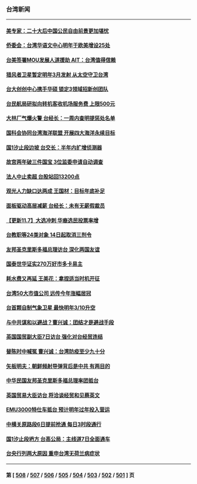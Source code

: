 ### 台湾新闻
---
#### [美专家：二十大后中国公民自由前景更加堪忧](../../pages/ncid1349361/n13861105.md) 
#### [侨委会：台湾华语文中心明年于欧美增设25处](../../pages/ncid1349361/n13861092.md) 
#### [台美签署MOU发展人道援助 AIT：台湾值得信赖](../../pages/ncid1349361/n13861177.md) 
#### [猎风者卫星暂定明年3月发射 从太空守卫台湾](../../pages/ncid1349361/n13861206.md) 
#### [台大创创中心携手华硕 锁定3领域招新创团队](../../pages/ncid1349361/n13861245.md) 
#### [台民航局研拟向转机客收机场服务费 上限500元](../../pages/ncid1349361/n13861247.md) 
#### [大林厂气爆火警 台经长：一周内查明提惩处名单](../../pages/ncid1349361/n13861248.md) 
#### [国科会协同台湾海洋联盟 开展四大海洋永续目标](../../pages/ncid1349361/n13861255.md) 
#### [国1汐止段边坡 台交长：半年内扩增侦测器](../../pages/ncid1349361/n13861254.md) 
#### [故宫两年破三件国宝 3位监委申请自动调查](../../pages/ncid1349361/n13861251.md) 
#### [法人中止卖超 台股站回13200点](../../pages/ncid1349361/n13861181.md) 
#### [观光人力缺口达两成 王国材：目标年底补足](../../pages/ncid1349361/n13861249.md) 
#### [面板驱动高层减薪 台经长：未有无薪假裁员](../../pages/ncid1349361/n13861179.md) 
#### [【更新11.7】大选冲刺 华裔选民投票率增](../../pages/ncid1349361/n13861157.md) 
#### [台教职等24类对象 14日起取消三剂令](../../pages/ncid1349361/n13861216.md) 
#### [友邦圣克里斯多福总理访台 深化两国友谊](../../pages/ncid1349361/n13861106.md) 
#### [国泰世华证实270万好市多卡易主](../../pages/ncid1349361/n13861183.md) 
#### [耗水费又再延 王美花：拿捏适当时机开征](../../pages/ncid1349361/n13861186.md) 
#### [台湾50大市值公司 远传今年涨幅居冠](../../pages/ncid1349361/n13861185.md) 
#### [台首颗自制气象卫星 最快明年3/10升空](../../pages/ncid1349361/n13861153.md) 
#### [与中共谋和以避战？曹兴诚：团结才是避战手段](../../pages/ncid1349361/n13861139.md) 
#### [英国国贸副大臣7日访台 强化对台经贸连结](../../pages/ncid1349361/n13861137.md) 
#### [替陈时中喊冤 曹兴诚：台湾防疫至少九十分](../../pages/ncid1349361/n13861142.md) 
#### [矢板明夫：朝鲜频射导弹背后是中共 有两目的](../../pages/ncid1349361/n13861039.md) 
#### [中华民国友邦圣克里斯多福总理率团抵台](../../pages/ncid1349361/n13860791.md) 
#### [英国贸易大臣访台 将洽谈经贸和见蔡英文](../../pages/ncid1349361/n13860792.md) 
#### [EMU3000特仕车抵台 预计明年过年投入营运](../../pages/ncid1349361/n13860569.md) 
#### [中横关原路段6日提前抢通 每日3时段通行](../../pages/ncid1349361/n13860568.md) 
#### [国1汐止段坍方 台高公局：主线道7日全面通车](../../pages/ncid1349361/n13860576.md) 
#### [台央行列两大原因 重申台湾无荷兰病症状](../../pages/ncid1349361/n13860546.md) 

---
#### 第 [ [508](./508.md) / [507](./507.md) / [506](./506.md) / [505](./505.md) / [504](./504.md) / [503](./503.md) / [502](./502.md) / [501](./501.md) ] 页
